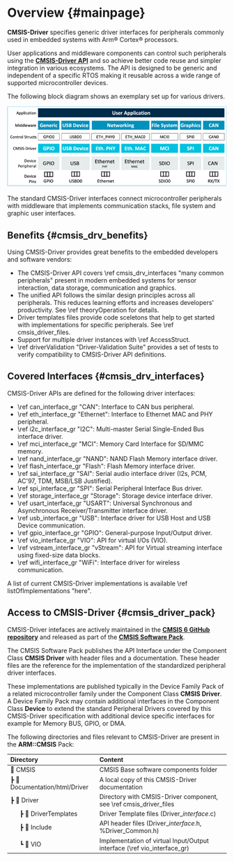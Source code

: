 # Overview {#mainpage}

**CMSIS-Driver** specifies generic driver interfaces for peripherals commonly used in embedded systems with Arm® Cortex® processors.

User applications and middleware components can control such peripherals using the [**CMSIS-Driver API**](modules.html) and so achieve better code reuse and simpler integration in various ecosystems. The API is designed to be generic and independent of a specific RTOS making it reusable across a wide range of supported microcontroller devices.

The following block diagram shows an exemplary set up for various drivers.

![Example use of CMSIS-Drivers with Middleware](./images/driver.png)

The standard CMSIS-Driver interfaces connect microcontroller peripherals with middleware that implements communication stacks, file system and graphic user interfaces.

## Benefits {#cmsis_drv_benefits}

Using CMSIS-Driver provides great benefits to the embedded developers and software vendors:

 - The CMSIS-Driver API covers \ref cmsis_drv_interfaces "many common peripherals" present in modern embedded systems for sensor interaction, data storage, communication and graphics.
 - The unified API follows the similar design principles across all peripherals. This reduces learning efforts and increases developers' productivity. See \ref theoryOperation for details.
 - Driver templates files provide code sceletons that help to get started with implementations for specific peripherals. See \ref cmsis_driver_files.
 - Support for multiple driver instances with \ref AccessStruct.
 - \ref driverValidation "Driver-Validation Suite" provides a set of tests to verify compatibility to CMSIS-Driver API definitions.

## Covered Interfaces {#cmsis_drv_interfaces}

CMSIS-Driver APIs are defined for the following driver interfaces:

 - \ref can_interface_gr "CAN": Interface to CAN bus peripheral.
 - \ref eth_interface_gr "Ethernet": Interface to Ethernet MAC and PHY peripheral.
 - \ref i2c_interface_gr "I2C": Multi-master Serial Single-Ended Bus interface driver.
 - \ref mci_interface_gr "MCI": Memory Card Interface for SD/MMC memory.
 - \ref nand_interface_gr "NAND": NAND Flash Memory interface driver.
 - \ref flash_interface_gr "Flash": Flash Memory interface driver.
 - \ref sai_interface_gr "SAI": Serial audio interface driver (I2s, PCM, AC'97, TDM, MSB/LSB Justified).
 - \ref spi_interface_gr "SPI": Serial Peripheral Interface Bus driver.
 - \ref storage_interface_gr "Storage": Storage device interface driver.
 - \ref usart_interface_gr "USART": Universal Synchronous and Asynchronous Receiver/Transmitter interface driver.
 - \ref usb_interface_gr "USB": Interface driver for USB Host and USB Device communication.
 - \ref gpio_interface_gr "GPIO": General-purpose Input/Output driver.
 - \ref vio_interface_gr "VIO": API for virtual I/Os (VIO).
 - \ref vstream_interface_gr "vStream": API for Virtual streaming interface using fixed-size data blocks.
 - \ref wifi_interface_gr "WiFi": Interface driver for wireless communication.

A list of current CMSIS-Driver implementations is available \ref listOfImplementations "here".

## Access to CMSIS-Driver {#cmsis_driver_pack}

CMSIS-Driver intefaces are actively maintained in the [**CMSIS 6 GitHub repository**](https://github.com/ARM-software/CMSIS_6) and released as part of the [**CMSIS Software Pack**](../General/cmsis_pack.html).

The CMSIS Software Pack publishes the API Interface under the Component Class **CMSIS Driver** with header files and a documentation. These header files are the reference for the implementation of the standardized peripheral driver interfaces.

These implementations are published typically in the Device Family Pack of a related microcontroller family under the Component Class **CMSIS Driver**. A Device Family Pack may contain additional interfaces in the Component Class **Device** to extend the standard Peripheral Drivers covered by this CMSIS-Driver specification with additional device specific interfaces for example for Memory BUS, GPIO, or DMA.

The following directories and files relevant to CMSIS-Driver are present in the **ARM::CMSIS** Pack:

 Directory                        | Content
:---------------------------------|:------------------------------------------------------------------------
📂 CMSIS                          | CMSIS Base software components folder
 ┣ 📂 Documentation/html/Driver   | A local copy of this CMSIS-Driver documentation
 ┣ 📂 Driver                      | Directory with CMSIS-Driver component, see \ref cmsis_driver_files
&emsp;&nbsp; ┣ 📂 DriverTemplates | Driver Template files (Driver_<i>interface</i>.c)
&emsp;&nbsp; ┣ 📂 Include         | API header files (Driver_<i>interface</i>.h, %Driver_Common.h)
&emsp;&nbsp; ┗ 📂 VIO             | Implementation of virtual Input/Output interface (\ref vio_interface_gr)
